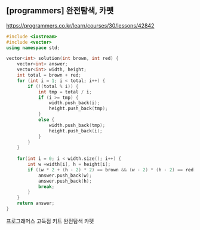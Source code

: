 ## [programmers] 완전탐색, 카펫

https://programmers.co.kr/learn/courses/30/lessons/42842



```c++
#include <iostream>
#include <vector>
using namespace std;

vector<int> solution(int brown, int red) {
	vector<int> answer;
	vector<int> width, height;
	int total = brown + red;
	for (int i = 1; i < total; i++) {
		if (!(total % i)) {
			int tmp = total / i;
			if (i >= tmp) {
				width.push_back(i);
				height.push_back(tmp);
			}
			else {
				width.push_back(tmp);
				height.push_back(i);
			}
		}
	}
	
	for(int i = 0; i < width.size(); i++) {
		int w =width[i], h = height[i];
		if ((w * 2 + (h - 2) * 2) == brown && (w - 2) * (h - 2) == red) {
			answer.push_back(w);
			answer.push_back(h);
			break;
		}		
	}
	return answer;
}
```





프로그래머스 고득점 키트 완전탐색 카펫


